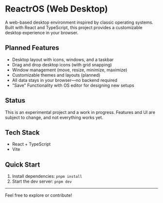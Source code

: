# ReactrOS (Web Desktop)

A web-based desktop environment inspired by classic operating systems. Built with React and TypeScript, this project provides a customizable desktop experience in your browser.

## Planned Features

- Desktop layout with icons, windows, and a taskbar
- Drag and drop desktop icons (with grid snapping)
- Window management (move, resize, minimize, maximize)
- Customizable themes and layouts (planned)
- All data stays in your browser—no backend required
- "Save" Functionality with OS editor for designing new setups

## Status

This is an experimental project and a work in progress. Features and UI are subject to change, and not everything works yet.

## Tech Stack

- React + TypeScript
- Vite

## Quick Start

1. Install dependencies: `pnpm install`
2. Start the dev server: `pnpm dev`

---

Feel free to explore or contribute!
